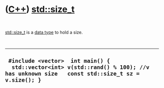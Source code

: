 



 

 

 

 

 

([C++](Cpp.htm)) [std::size\_t](CppSize_t.htm)
==============================================

 

[std::size\_t](CppSize_t.htm) is a [data type](CppDataType.htm) to hold
a size.

 

  ---------------------------------------------------------------------------------------------------------------------------------------
  ` #include <vector>  int main() {   std::vector<int> v(std::rand() % 100); //v has unknown size   const std::size_t sz = v.size(); }`
  ---------------------------------------------------------------------------------------------------------------------------------------

 

 

 

 

 





 



